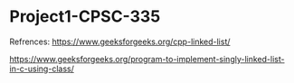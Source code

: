 # Project1-CPSC-335














Refrences:
https://www.geeksforgeeks.org/cpp-linked-list/

https://www.geeksforgeeks.org/program-to-implement-singly-linked-list-in-c-using-class/
